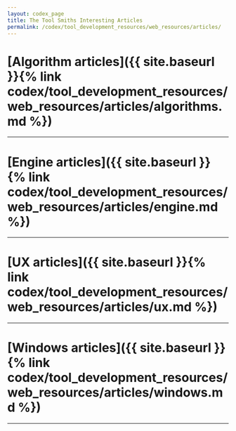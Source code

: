 ```yaml
---
layout: codex_page
title: The Tool Smiths Interesting Articles
permalink: /codex/tool_development_resources/web_resources/articles/
---
```


# [Algorithm articles]({{ site.baseurl }}{% link codex/tool_development_resources/web_resources/articles/algorithms.md %})

------

# [Engine articles]({{ site.baseurl }}{% link codex/tool_development_resources/web_resources/articles/engine.md %})

------

# [UX articles]({{ site.baseurl }}{% link codex/tool_development_resources/web_resources/articles/ux.md %})

------

# [Windows articles]({{ site.baseurl }}{% link codex/tool_development_resources/web_resources/articles/windows.md %})

------
